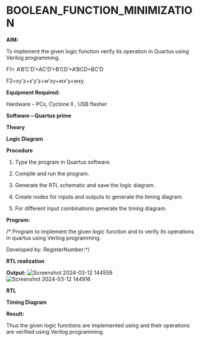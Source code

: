 # BOOLEAN_FUNCTION_MINIMIZATION

**AIM:**

To implement the given logic function verify its operation in Quartus using Verilog programming.

F1= A’B’C’D’+AC’D’+B’CD’+A’BCD+BC’D 

F2=xy’z+x’y’z+w’xy+wx’y+wxy

**Equipment Required:**

Hardware – PCs, Cyclone II , USB flasher

**Software – Quartus prime**

**Theory**

**Logic Diagram**

**Procedure**

1.	Type the program in Quartus software.

2.	Compile and run the program.

3.	Generate the RTL schematic and save the logic diagram.

4.	Create nodes for inputs and outputs to generate the timing diagram.

5.	For different input combinations generate the timing diagram.


**Program:**

/* Program to implement the given logic function and to verify its operations in quartus using Verilog programming. 

Developed by: RegisterNumber:*/


**RTL realization**

**Output:**
![Screenshot 2024-03-12 144559](https://github.com/H515piyush/BOOLEAN_FUNCTION_MINIMIZATION/assets/147472999/1498647a-e92a-485f-9038-0ccb570fb8ea)
![Screenshot 2024-03-12 144916](https://github.com/H515piyush/BOOLEAN_FUNCTION_MINIMIZATION/assets/147472999/b3070590-81e8-4e44-88d8-b28560259a51)


**RTL**

**Timing Diagram**

**Result:**

Thus the given logic functions are implemented using and their operations are verified using Verilog programming.

